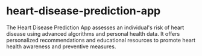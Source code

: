 # heart-disease-prediction-app
The Heart Disease Prediction App assesses an individual's risk of heart disease using advanced algorithms and personal health data. It offers personalized recommendations and educational resources to promote heart health awareness and preventive measures.
